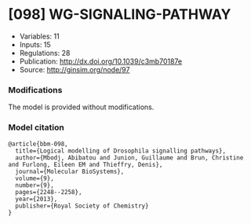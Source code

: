 # \[098\] WG-SIGNALING-PATHWAY

 - Variables: 11
 - Inputs: 15
 - Regulations: 28
 - Publication: http://dx.doi.org/10.1039/c3mb70187e
 - Source: http://ginsim.org/node/97


### Modifications

The model is provided without modifications.

### Model citation

```
@article{bbm-098,
  title={Logical modelling of Drosophila signalling pathways},
  author={Mbodj, Abibatou and Junion, Guillaume and Brun, Christine and Furlong, Eileen EM and Thieffry, Denis},
  journal={Molecular BioSystems},
  volume={9},
  number={9},
  pages={2248--2258},
  year={2013},
  publisher={Royal Society of Chemistry}
}

```

